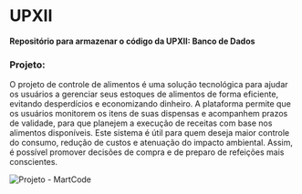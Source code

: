 # UPXII
**Repositório para armazenar o código da UPXII: Banco de Dados**


### Projeto:
O projeto de controle de alimentos é uma solução tecnológica para ajudar os usuários a gerenciar seus estoques de alimentos de forma eficiente, evitando desperdícios e economizando dinheiro. A plataforma permite que os usuários monitorem os itens de suas dispensas e acompanhem prazos de validade, para que planejem a execução de receitas com base nos alimentos disponíveis. Este sistema é útil para quem deseja maior controle do consumo, redução de custos e atenuação do impacto ambiental. Assim, é possível promover decisões de compra e de preparo de refeições mais conscientes.

![Projeto - MartCode](https://github.com/user-attachments/assets/da0d723a-02c0-47e7-806e-8ae8f4393098)
